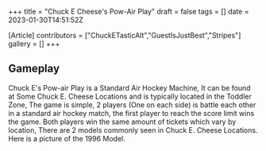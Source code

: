 +++
title = "Chuck E Cheese's Pow-Air Play"
draft = false
tags = []
date = 2023-01-30T14:51:52Z

[Article]
contributors = ["ChuckETasticAlt","GuestIsJustBest","Stripes"]
gallery = []
+++
## Gameplay ##

Chuck E's Pow-air Play is a Standard Air Hockey Machine, It can be found at Some Chuck E. Cheese Locations and is typically located in the Toddler Zone, The game is simple, 2 players (One on each side) is battle each other in a standard air hockey match, the first player to reach the score limit wins the game. Both players win the same amount of tickets which vary by location, There are 2 models commonly seen in Chuck E. Cheese Locations. Here is a picture of the 1996 Model.